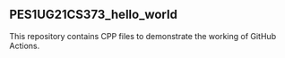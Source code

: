 ## PES1UG21CS373_hello_world
This repository contains CPP files to demonstrate the working of GitHub Actions.
